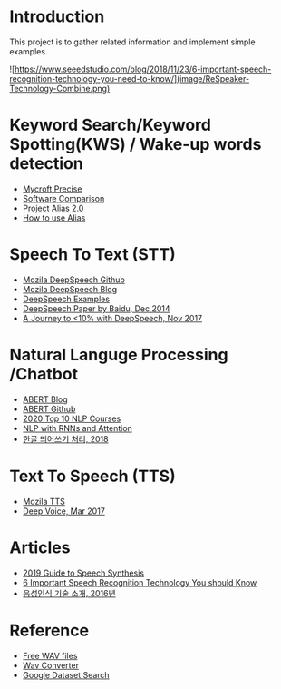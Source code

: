 Introduction  
============  
This project is to gather related information and implement simple examples.  

![https://www.seeedstudio.com/blog/2018/11/23/6-important-speech-recognition-technology-you-need-to-know/](image/ReSpeaker-Technology-Combine.png)  


Keyword Search/Keyword Spotting(KWS) / Wake-up words detection
==========  
- [Mycroft Precise](https://github.com/MycroftAI/mycroft-precise)  
- [Software Comparison](https://github.com/MycroftAI/mycroft-precise/wiki/Software-Comparison)  
- [Project Alias 2.0](https://github.com/bjoernkarmann/project_alias)  
- [How to use Alias](https://www.androidpolice.com/2019/01/14/this-google-home-and-amazon-echo-hack-lets-you-change-your-voice-ai-hotword-but-its-far-from-elegant/)  


Speech To Text (STT)  
====================  
- [Mozila DeepSpeech Github](https://github.com/mozilla/DeepSpeech)  
- [Mozila DeepSpeech Blog](https://research.mozilla.org/machine-learning/)  
- [DeepSpeech Examples](https://github.com/mozilla/DeepSpeech-examples)  
- [DeepSpeech Paper by Baidu, Dec 2014](https://arxiv.org/pdf/1412.5567.pdf)  
- [A Journey to <10% with DeepSpeech, Nov 2017](https://hacks.mozilla.org/2017/11/a-journey-to-10-word-error-rate/)  


Natural Languge Processing /Chatbot
====================================  
- [ABERT Blog](https://ai.googleblog.com/2019/12/albert-lite-bert-for-self-supervised.html)  
- [ABERT Github](https://github.com/google-research/ALBERT)  
- [2020 Top 10 NLP Courses](https://favouriteblog.com/natural-language-processing-nlp-online-course/?fbclid=IwAR3PmmSkFrA3Oj3jOdF5xslDbD2KxGG8ziDL5ugAbI9ac9GizcouotGd6TM)   
- [NLP with RNNs and Attention](https://github.com/ageron/handson-ml2/blob/master/16_nlp_with_rnns_and_attention.ipynb)  
- [한글 띄어쓰기 처리, 2018](https://lovit.github.io/nlp/2018/04/25/soyspacing/?fbclid=IwAR1SzV4D4rqYa39KLk2vKi-k2unwH9nqSieVcAWuIdOjQ6GizWkdmjqA8Mo)  


Text To Speech (TTS)  
====================  

- [Mozila TTS](https://github.com/mozilla/TTS)  
- [Deep Voice, Mar 2017](https://arxiv.org/pdf/1702.07825.pdf)  


Articles  
================ 

- [2019 Guide to Speech Synthesis](https://heartbeat.fritz.ai/a-2019-guide-to-speech-synthesis-with-deep-learning-630afcafb9dd)  
- [6 Important Speech Recognition Technology You should Know](https://www.seeedstudio.com/blog/2018/11/23/6-important-speech-recognition-technology-you-need-to-know/)  
- [음성인식 기술 소개, 2016년](http://www.itdaily.kr/news/articleView.html?idxno=76405)  


Reference  
==========  

- [Free WAV files](https://www.thefreesite.com/free_sounds/free_wavs/)  
- [Wav Converter](https://audio.online-convert.com/convert-to-wav)  
- [Google Dataset Search](https://www.zoominlife.com/1614?fbclid=IwAR0GbTzE87Zt3DnhQCoAalmFQw8-Gv7H4NPMzk1NNQ0I2QeZtHnH-FtkE7Q)  
